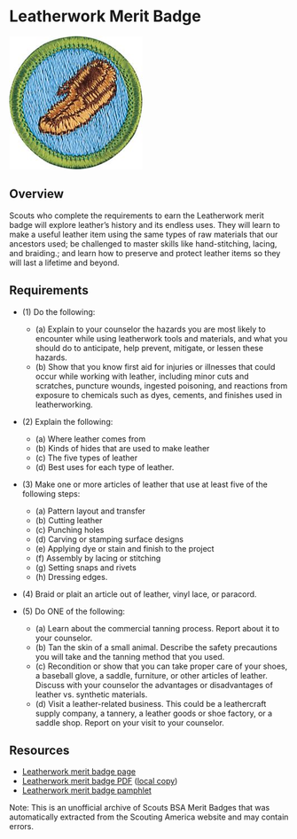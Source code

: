 

# Leatherwork Merit Badge

![Leatherwork Merit Badge](images/leatherwork-merit-badge.jpg)

## Overview



Scouts who complete the requirements to earn the Leatherwork merit badge will explore leather’s history and its endless uses. They will learn to make a useful leather item using the same types of raw materials that our ancestors used; be challenged to master skills like hand-stitching, lacing, and braiding.; and learn how to preserve and protect leather items so they will last a lifetime and beyond.

## Requirements

* (1) Do the following:
    * (a) Explain to your counselor the hazards you are most likely to encounter while using leatherwork tools and materials, and what you should do to anticipate, help prevent, mitigate, or lessen these hazards.
    * (b) Show that you know first aid for injuries or illnesses that could occur while working with leather, including minor cuts and scratches, puncture wounds, ingested poisoning, and reactions from exposure to chemicals such as dyes, cements, and finishes used in leatherworking.


* (2) Explain the following:
    * (a) Where leather comes from
    * (b) Kinds of hides that are used to make leather
    * (c) The five types of leather
    * (d) Best uses for each type of leather.


* (3) Make one or more articles of leather that use at least five of the following steps:
    * (a) Pattern layout and transfer
    * (b) Cutting leather
    * (c) Punching holes
    * (d) Carving or stamping surface designs
    * (e) Applying dye or stain and finish to the project
    * (f) Assembly by lacing or stitching
    * (g) Setting snaps and rivets
    * (h) Dressing edges.


* (4) Braid or plait an article out of leather, vinyl lace, or paracord.
* (5) Do ONE of the following:
    * (a) Learn about the commercial tanning process. Report about it to your counselor.
    * (b) Tan the skin of a small animal. Describe the safety precautions you will take and the tanning method that you used.
    * (c) Recondition or show that you can take proper care of your shoes, a baseball glove, a saddle, furniture, or other articles of leather. Discuss with your counselor the advantages or disadvantages of leather vs. synthetic materials.
    * (d) Visit a leather-related business. This could be a leathercraft supply company, a tannery, a leather goods or shoe factory, or a saddle shop. Report on your visit to your counselor.




## Resources

- [Leatherwork merit badge page](https://www.scouting.org/merit-badges/leatherwork/)
- [Leatherwork merit badge PDF](https://filestore.scouting.org/filestore/Merit_Badge_ReqandRes/Leatherwork.pdf) ([local copy](files/leatherwork-merit-badge.pdf))
- [Leatherwork merit badge pamphlet](None)

Note: This is an unofficial archive of Scouts BSA Merit Badges that was automatically extracted from the Scouting America website and may contain errors.